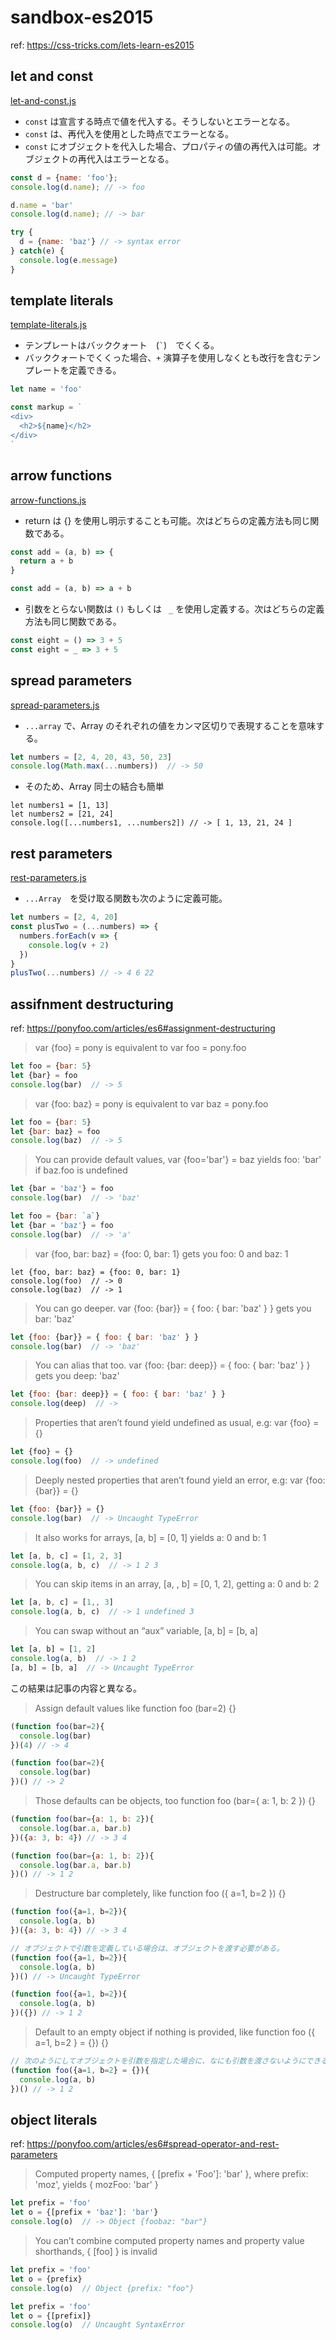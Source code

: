 # sandbox-es2015

ref:
https://css-tricks.com/lets-learn-es2015


## let and const

[let-and-const.js](src/let-and-const.js)

* `const` は宣言する時点で値を代入する。そうしないとエラーとなる。
* `const` は、再代入を使用とした時点でエラーとなる。
* `const` にオブジェクトを代入した場合、プロパティの値の再代入は可能。オブジェクトの再代入はエラーとなる。

```js
const d = {name: 'foo'};
console.log(d.name); // -> foo

d.name = 'bar'
console.log(d.name); // -> bar

try {
  d = {name: 'baz'} // -> syntax error
} catch(e) {
  console.log(e.message)
}
```


## template literals

[template-literals.js](src/template-literals.js)

* テンプレートはバッククォート　(`` ` ``)　でくくる。
* バッククォートでくくった場合、`+` 演算子を使用しなくとも改行を含むテンプレートを定義できる。

```js
let name = 'foo'

const markup = `
<div>
  <h2>${name}</h2>
</div>
`
```


## arrow functions

[arrow-functions.js](src/arrow-functions.js)

* return は {} を使用し明示することも可能。次はどちらの定義方法も同じ関数である。

```js
const add = (a, b) => {
  return a + b
}

const add = (a, b) => a + b
```


* 引数をとらない関数は `()` もしくは ` _` を使用し定義する。次はどちらの定義方法も同じ関数である。

```js
const eight = () => 3 + 5
const eight = _ => 3 + 5
```


## spread parameters

[spread-parameters.js](src/spread-parameters.js)

* `...array` で、Array のそれぞれの値をカンマ区切りで表現することを意味する。


```js
let numbers = [2, 4, 20, 43, 50, 23]
console.log(Math.max(...numbers))  // -> 50

```

* そのため、Array 同士の結合も簡単

```
let numbers1 = [1, 13]
let numbers2 = [21, 24]
console.log([...numbers1, ...numbers2]) // -> [ 1, 13, 21, 24 ]
```


## rest parameters

[rest-parameters.js](src/rest-parameters.js)

* `...Array`　を受け取る関数も次のように定義可能。 

```js
let numbers = [2, 4, 20]
const plusTwo = (...numbers) => {
  numbers.forEach(v => {
    console.log(v + 2)
  })
}
plusTwo(...numbers) // -> 4 6 22
```
## assifnment destructuring

ref: https://ponyfoo.com/articles/es6#assignment-destructuring

> var {foo} = pony is equivalent to var foo = pony.foo

```js
let foo = {bar: 5}
let {bar} = foo
console.log(bar)  // -> 5
```

> var {foo: baz} = pony is equivalent to var baz = pony.foo

```js
let foo = {bar: 5}
let {bar: baz} = foo
console.log(baz)  // -> 5
```

> You can provide default values, var {foo='bar'} = baz yields foo: 'bar' if baz.foo is undefined

```js
let {bar = 'baz'} = foo
console.log(bar)  // -> 'baz'
```

```js
let foo = {bar: `a`}
let {bar = 'baz'} = foo
console.log(bar)  // -> 'a'
```

> var {foo, bar: baz} = {foo: 0, bar: 1} gets you foo: 0 and baz: 1

```
let {foo, bar: baz} = {foo: 0, bar: 1}
console.log(foo)  // -> 0
console.log(baz)  // -> 1
```

> You can go deeper. var {foo: {bar}} = { foo: { bar: 'baz' } } gets you bar: 'baz'

```js
let {foo: {bar}} = { foo: { bar: 'baz' } }
console.log(bar)  // -> 'baz'
```

> You can alias that too. var {foo: {bar: deep}} = { foo: { bar: 'baz' } } gets you deep: 'baz'

```js
let {foo: {bar: deep}} = { foo: { bar: 'baz' } }
console.log(deep)  // ->
```

> Properties that aren’t found yield undefined as usual, e.g: var {foo} = {}

```js
let {foo} = {}
console.log(foo)  // -> undefined
```

> Deeply nested properties that aren’t found yield an error, e.g: var {foo: {bar}} = {}

```js
let {foo: {bar}} = {}
console.log(bar)  // -> Uncaught TypeError
```

> It also works for arrays, [a, b] = [0, 1] yields a: 0 and b: 1

```js
let [a, b, c] = [1, 2, 3]
console.log(a, b, c)  // -> 1 2 3
```

> You can skip items in an array, [a, , b] = [0, 1, 2], getting a: 0 and b: 2

```js
let [a, b, c] = [1,, 3]
console.log(a, b, c)  // -> 1 undefined 3
```

> You can swap without an “aux” variable, [a, b] = [b, a]

```js
let [a, b] = [1, 2]
console.log(a, b)  // -> 1 2
[a, b] = [b, a]  // -> Uncaught TypeError
```

この結果は記事の内容と異なる。


> Assign default values like function foo (bar=2) {}

```js
(function foo(bar=2){
  console.log(bar)
})(4) // -> 4

(function foo(bar=2){
  console.log(bar)
})() // -> 2

```

> Those defaults can be objects, too function foo (bar={ a: 1, b: 2 }) {}

```js
(function foo(bar={a: 1, b: 2}){
  console.log(bar.a, bar.b)
})({a: 3, b: 4}) // -> 3 4

(function foo(bar={a: 1, b: 2}){
  console.log(bar.a, bar.b)
})() // -> 1 2
```

> Destructure bar completely, like function foo ({ a=1, b=2 }) {}

```js
(function foo({a=1, b=2}){
  console.log(a, b)
})({a: 3, b: 4}) // -> 3 4

// オブジェクトで引数を定義している場合は、オブジェクトを渡す必要がある。
(function foo({a=1, b=2}){
  console.log(a, b)
})() // -> Uncaught TypeError

(function foo({a=1, b=2}){
  console.log(a, b)
})({}) // -> 1 2

```

> Default to an empty object if nothing is provided, like function foo ({ a=1, b=2 } = {}) {}

```js
// 次のようにしてオブジェクトを引数を指定した場合に、なにも引数を渡さないようにできる。
(function foo({a=1, b=2} = {}){
  console.log(a, b)
})() // -> 1 2
```

## object literals

ref: https://ponyfoo.com/articles/es6#spread-operator-and-rest-parameters

> Computed property names, { [prefix + 'Foo']: 'bar' }, where prefix: 'moz', yields { mozFoo: 'bar' }

```js
let prefix = 'foo'
let o = {[prefix + 'baz']: 'bar'}
console.log(o)  // -> Object {foobaz: "bar"}
```

> You can’t combine computed property names and property value shorthands, { [foo] } is invalid

```js
let prefix = 'foo'
let o = {prefix}
console.log(o)  // Object {prefix: "foo"}
```

```js
let prefix = 'foo'
let o = {[prefix]}
console.log(o)  // Uncaught SyntaxError
```
